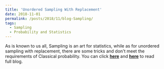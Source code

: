 ```yaml
---
title: 'Unordered Sampling With Replacement'
date: 2018-11-01
permalink: /posts/2018/11/blog-Sampling/
tags:
  - Sampling
  - Probability and Statistics
---
```


As is known to us all, Sampling is an art for statistics, while as for unordered sampling with replacement, there are some tricks and don't meet the requirements of Classical probability. You can click [**here**](https://zhuanlan.zhihu.com/p/48248142) and [**here**](https://github.com/PrideLee/Machine-Learning-Notes/blob/master/Machine%20Learning/Unordered%20Sampling%20With%20Replacement/readme.md) to read full blog.
